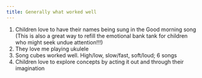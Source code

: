 ```yaml
---
title: Generally what worked well
---
```

1. Children love to have their names being sung in the Good morning song (This is also a great way to refill the emotional bank tank for children who might seek undue attention!!!)
2. They love me playing ukulele
3. Song cubes worked well. High/low, slow/fast, soft/loud; 6 songs
4. Children love to explore concepts by acting it out and through their imagination